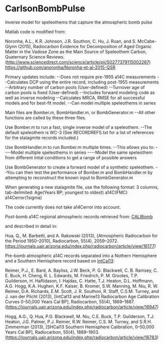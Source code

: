 # CarlsonBombPulse
Inverse model for speleothems that capture the atmospheric bomb pulse


Matlab code is modified from:

Noronha, A.L., K.R. Johnson, J.R. Southon, C. Hu, J. Ruan, and S. McCabe-Glynn (2015), Radiocarbon Evidence for Decomposition of Aged Organic Matter in the Vadose Zone as the Main Source of Speleothem Carbon, Quaternary Science Reviews. (http://www.sciencedirect.com/science/article/pii/S0277379115002267)
https://github.com/anoronha/Noronha-et-al-2015-QSR

Primary updates include:
--Does not require pre-1955 a14C measurements
--Calculates DCP using the entire record, including post-1955 measurements
--Arbitrary number of carbon pools (User-defined)
--Turnover age of carbon pools is fixed (User-defined)
--Includes forward modeling code as well as inverse modeling
--Calculates MRCA, RMSE for all successful models and for best-fit model.
--Can model multiple speleothems in series





Main files are Bomber.m, BombHandler.m, or BombGenerator.m
--All other functions are called by these three files.

Use Bomber.m to run a fast, single inverse model of a speleothem.
--The default speleothem is WC-3 (See RECORDREFS.txt for a list of references for the stalagmite records included.)

Use BombHandler.m to run Bomber.m multiple times.
--This allows you to:
----Model multiple speleothems in series
----Model the same speleothem from different intial conditions to get a range of possible answers

Use BombGenerator to create a forward model of a synthetic speleothem.
--You can then test the performance of Bomber.m and BombHandler.m by attempting to reconstruct the known input to BombGenerator.m


When generating a new stalagmite file, use the following format:
3 columns, tab-delimited:
Age(Years BP; youngest to oldest)	a14C(FMC)	a14Cerror(1sigma)



The code currently does not take a14Cerror into account.	



Post-bomb a14C regional atmospheric records retrieved from:
 [CALIBomb](http://calib.qub.ac.uk/CALIBomb/)


and described in detail in:


Hua, Q., M. Barbetti, and A. Rakowski (2013), [Atmospheric Radiocarbon for the Period 1950–2010], Radiocarbon, 55(4), 2059–2072. https://journals.uair.arizona.edu/index.php/radiocarbon/article/view/16177)




Pre-bomb atmospheric a14C records separated into a Nothern Hemisphere and a Southern Hemisphere record based on [IntCal13](http://www.radiocarbon.org/IntCal13.htm):



Reimer, P.J., E. Bard, A. Bayliss, J.W. Beck, P. G. Blackwell, C. B. Ramsey, C. E. Buck, H. Cheng, R. L. Edwards, M. Friedrich, P. M. Grootes, T.P. Guilderson, H. Haflidason, I. Hajdas, C. Hatte, T.J. Heaton, D.L. Hoffmann, A.G. Hogg, K.A. Hughen, K.F. Kaiser, B. Kromer, S.W. Manning, M. Niu, R. W. Reimer, D.A. Richards, E.M. Scott, J. R. Southon, R. Staff, C.S.M. Turney, and J. van der Plicht (2013), [IntCal13 and Marine13 Radiocarbon Age Calibration Curves 0-50,000 Years Cal BP], Radiocarbon, 55(4), 1869–1887. (https://journals.uair.arizona.edu/index.php/radiocarbon/article/view/16947)



Hogg, A.G., Q. Hua, P.G. Blackwell, M. Niu, C.E. Buck, T.P. Guilderson, T.J. Heaton, J.G. Palmer, P.J. Reimer, R.W. Reimer, C.S. M. Turney, and S.R.H. Zimmerman (2013), [SHCal13 Southern Hemisphere Calibration, 0–50,000 Years Cal BP], Radiocarbon, 55(4), 1889–1903. (https://journals.uair.arizona.edu/index.php/radiocarbon/article/view/16783)
